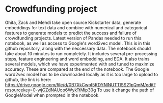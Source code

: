 # Crowdfunding project

Ghita, Zack and Mehdi take open source Kickstarter data, generate embeddings for text data and combine with numerical and categorical features to generate models to predict the success and failure of crowdfunding projects. Latest version of Pandas needed to run this notebook, as well as access to Google's word2vec model. This is in this github repository, along with the neccessary data. The notebook should take about 10 minutes to run completely. It includes several pre-processing steps, feature engineering and word embedding, and EDA. It also trains several models, which we have experimented with and tuned to maximize accuracy. These are compared at the end of the notebook. The Google word2vec model has to be downloaded locally as it is too large to upload to github, the link is here: https://drive.google.com/file/d/0B7XkCwpI5KDYNlNUTTlSS21pQmM/edit?resourcekey=0-wjGZdNAUop6WykTtMip30g
To use it change the path of GoogleModel when prompted in the notebook.

